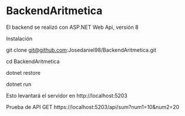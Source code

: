 # BackendAritmetica

El backend se realizó con ASP.NET Web Api, versión 8

Instalación

git clone git@github.com:Josedaniel98/BackendAritmetica.git

cd BackendAritmetica

dotnet restore

dotnet run

Esto levantará el servidor en http://localhost:5203

Prueba de API
GET https://localhost:5203/api/sum?num1=10&num2=20
